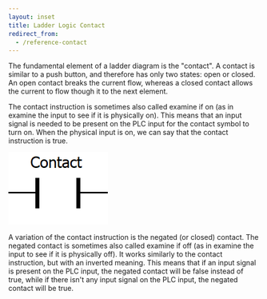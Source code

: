 ```yaml
---
layout: inset
title: Ladder Logic Contact
redirect_from:
  - /reference-contact
---
```


The fundamental element of a ladder diagram is the "contact". A contact is similar 
to a push button, and therefore has only two states: open or closed. An open contact breaks 
the current flow, whereas a closed contact allows the current to flow though it to the next element.

The contact instruction is sometimes also called examine if 
on (as in examine the input to see if it is physically on). This means that 
an input signal is needed to be present on the PLC input for the contact symbol to 
turn on. When the physical input is on, we can say that the contact instruction is true.

![](contact.webp)

A variation of the contact instruction is the negated (or closed) contact. The negated 
contact is sometimes also called examine if off (as in examine the input to see if it is 
physically off). It works similarly to the contact instruction, but with an inverted 
meaning. This means that if an input signal is present on the PLC input, the negated contact will 
be false instead of true, while if there isn't any input signal on the PLC input, the negated contact will be true.
